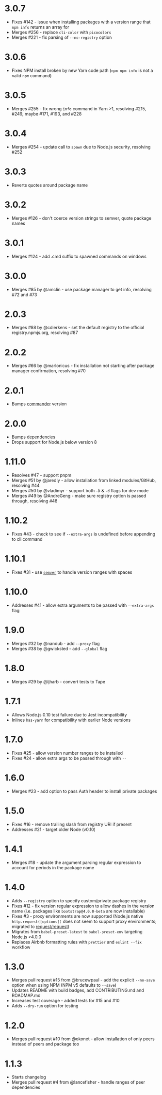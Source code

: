 # 3.0.7

- Fixes #142 - issue when installing packages with a version range that `npm info` returns an array for
- Merges #256 - replace `cli-color` with `picocolors`
- Merges #221 - fix parsing of `--no-registry` option

# 3.0.6

- Fixes NPM install broken by new Yarn code path (`npm npm info` is not a valid `npm` command)

# 3.0.5

- Merges #255 - fix wrong `info` command in Yarn >1, resolving #215, #249, maybe #171, #193, and #228

# 3.0.4

- Merges #254 - update call to `spawn` due to Node.js security, resolving #252

# 3.0.3

- Reverts quotes around package name

# 3.0.2

- Merges #126 - don't coerce version strings to semver, quote package names

# 3.0.1

- Merges #124 - add .cmd suffix to spawned commands on windows

# 3.0.0

- Merges #85 by @amclin - use package manager to get info, resolving #72 and #73

# 2.0.3

- Merges #88 by @cdierkens - set the default registry to the official registry.npmjs.org, resolving #87

# 2.0.2

- Merges #66 by @marlonicus - fix installation not starting after package manager confirmation, resolving #70

# 2.0.1

- Bumps [commander](https://www.npmjs.com/package/commander) version

# 2.0.0

- Bumps dependencies
- Drops support for Node.js below version 8

# 1.11.0

- Resolves #47 - support pnpm
- Merges #51 by @jaredly - allow installation from linked modules/GitHub, resolving #44
- Merges #50 by @vladimyr - support both `-D` & `-d` flags for dev mode
- Merges #49 by @AndreGeng - make sure registry option is passed through, resolving #48

# 1.10.2

- Fixes #43 - check to see if `--extra-args` is undefined before appending to cli command

# 1.10.1

- Fixes #31 - use [`semver`](https://docs.npmjs.com/misc/semver) to handle version ranges with spaces

# 1.10.0

- Addresses #41 - allow extra arguments to be passed with `--extra-args` flag

# 1.9.0

- Merges #32 by @nandub - add `--proxy` flag
- Merges #38 by @gwicksted - add `--global` flag

# 1.8.0

- Merges #29 by @ljharb - convert tests to Tape

# 1.7.1

- Allows Node.js 0.10 test failure due to Jest incompatibility
- Inlines `has-yarn` for compatibility with earlier Node versions

# 1.7.0

- Fixes #25 - allow version number ranges to be installed
- Fixes #24 - allow extra args to be passed through with `--`

# 1.6.0

- Merges #23 - add option to pass Auth header to install private packages

# 1.5.0

- Fixes #16 - remove trailing slash from registry URI if present
- Addresses #21 - target older Node (v0.10)

# 1.4.1

- Merges #18 - update the argument parsing regular expression to account for periods in the package name

# 1.4.0

- Adds `--registry` option to specify custom/private package registry
- Fixes #12 - fix version regular expression to allow dashes in the version name (i.e. packages like `bootstrap@4.0.0-beta` are now installable)
- Fixes #3 - proxy environments are now supported (Node.js native `http.request([options])` does not seem to support proxy environments; migrated to [request/request](https://github.com/request/request))
- Migrates from `babel-preset-latest` to `babel-preset-env` targeting Node.js >4.0.0
- Replaces Airbnb formatting rules with `prettier` and `eslint --fix` workflow

# 1.3.0

- Merges pull request #15 from @brucewpaul - add the explicit `--no-save` option when using NPM (NPM v5 defaults to `--save`)
- Updates README with build badges, add CONTRIBUTING.md and ROADMAP.md
- Increases test coverage - added tests for #15 and #10
- Adds `--dry-run` option for testing

# 1.2.0

- Merges pull request #10 from @okonet - allow installation of only peers instead of peers and package too

# 1.1.3

- Starts changelog
- Merges pull request #4 from @lancefisher - handle ranges of peer dependencies
